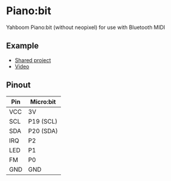 Piano:bit
=========

Yahboom Piano:bit (without neopixel) for use with Bluetooth MIDI


Example
-------

 * [Shared project](https://makecode.microbit.org/_4YEHDuF4tUDm)
 * [Video](https://peertube.social/videos/watch/3e6eea51-5c22-45f4-90e8-24a727166a8d)


Pinout
------

| Pin | Micro:bit |
|-----|-----------|
| VCC | 3V        |
| SCL | P19 (SCL) |
| SDA | P20 (SDA) |
| IRQ | P2        |
| LED | P1        |
| FM  | P0        |
| GND | GND       |
